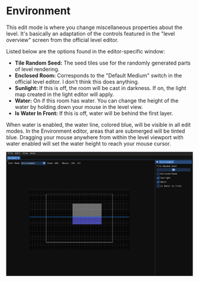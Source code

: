 # Environment
This edit mode is where you change miscellaneous properties about the level. It's basically an adaptation of the controls featured in the "level overview" screen from the official level editor.

Listed below are the options found in the editor-specific window:

- **Tile Random Seed:** The seed tiles use for the randomly generated parts of level rendering.
- **Enclosed Room:** Corresponds to the "Default Medium" switch in the official level editor. I don't think this does anything.
- **Sunlight:** If this is off, the room will be cast in darkness. If on, the light map created in the light editor will apply.
- **Water:** On if this room has water. You can change the height of the water by holding down your mouse in the level view.
- **Is Water In Front:** If this is off, water will be behind the first layer.

When water is enabled, the water line, colored blue, will be visible in all edit modes. In the Environment editor, areas that are submerged will be tinted blue. Dragging your mouse anywhere from within the level viewport with water enabled will set the water height to reach your mouse cursor.

![The Level viewport](../img/env-editor.png)
